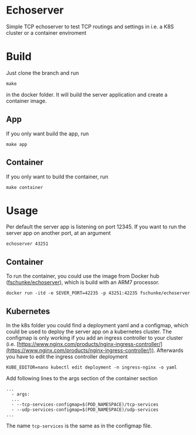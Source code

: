 # Echoserver
Simple TCP echoserver to test TCP routings and settings in i.e. a K8S cluster or a container enviroment

# Build
Just clone the branch and run 
~~~~
make
~~~~
in the docker folder. It will build the server application and create a container image. 
## App
If you only want build the app, run
~~~~
make app
~~~~
## Container
If you only want to build the container, run
~~~~
make container
~~~~
# Usage
Per default the server app is listening on port 12345. If you want to run the server app on another port, at an argument
~~~~
echoserver 43251
~~~~
## Container
To run the container, you could use the image from Docker hub ([fschunke/echoserver](https://hub.docker.com/repository/docker/fschunke/echoserver)), which is build with an ARM7 processor.
~~~~
docker run -itd -e SEVER_PORT=42235 -p 43251:42235 fschunke/echoserver
~~~~
## Kubernetes
In the k8s folder you could find a deployment yaml and a configmap, which could be used to deploy the server app on a kubernetes cluster. The configmap is only working if you add an ingress controller to your cluster (i.e. [https://www.nginx.com/products/nginx-ingress-controller/](https://www.nginx.com/products/nginx-ingress-controller/)). Afterwards you have to edit the ingress controller deployment
~~~~
KUBE_EDITOR=nano kubectl edit deployment -n ingress-nginx -o yaml
~~~~
Add following lines to the args section of the container section
~~~~
...
  - args:
  ...
  - --tcp-services-configmap=$(POD_NAMESPACE)/tcp-services
  - --udp-services-configmap=$(POD_NAMESPACE)/udp-services
...
~~~~
The name `tcp-services` is the same as in the configmap file.
